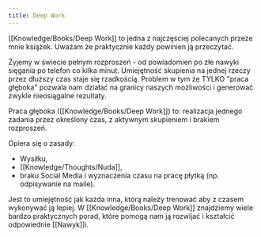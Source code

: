 ```yaml
---
title: Deep Work
---
```


[[Knowledge/Books/Deep Work]] to jedna z najczęściej polecanych przeze mnie książek. Uważam że praktycznie każdy powinien ją przeczytać. 

Żyjemy w świecie pełnym rozproszeń - od powiadomień po złe nawyki sięgania po telefon co kilka minut. Umiejętność skupienia na jednej rzeczy przez dłuższy czas staje się rzadkością. Problem w tym że TYLKO "praca głęboka" pozwala nam działać na granicy naszych możliwości i generować zwykle nieosiągalne rezultaty. 

Praca głęboka ([[Knowledge/Books/Deep Work]]) to: realizacja jednego zadania przez określony czas, z aktywnym skupieniem i brakiem rozproszeń. 

Opiera się o zasady: 
- Wysiłku, 
- [[Knowledge/Thoughts/Nuda]], 
- braku Social Media i wyznaczenia czasu na pracę płytką (np. odpisywanie na maile).

Jest to umiejętność jak każda inna, którą należy trenować aby z czasem wykonywać ją lepiej. W [[Knowledge/Books/Deep Work]] znajdziemy wiele bardzo praktycznych porad, które pomogą nam ją rozwijać i kształcić odpowiednie [[Nawyk]]i.